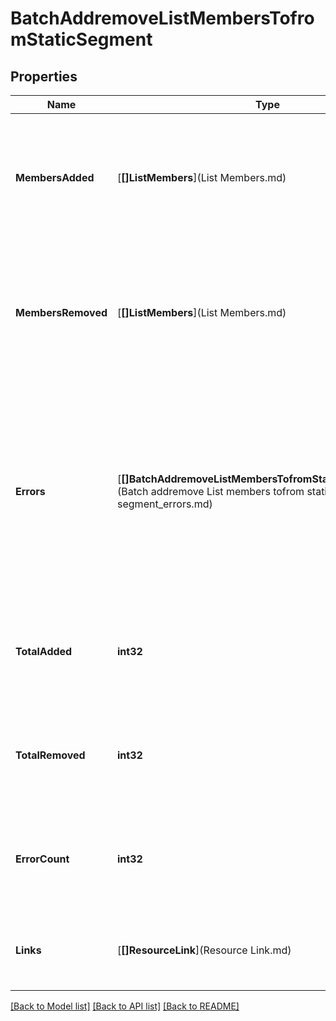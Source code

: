 # BatchAddremoveListMembersTofromStaticSegment

## Properties
Name | Type | Description | Notes
------------ | ------------- | ------------- | -------------
**MembersAdded** | [**[]ListMembers**](List Members.md) | An array of objects, each representing a new member that was added to the static segment. | [optional] [default to null]
**MembersRemoved** | [**[]ListMembers**](List Members.md) | An array of objects, each representing an existing list member that got deleted from the static segment. | [optional] [default to null]
**Errors** | [**[]BatchAddremoveListMembersTofromStaticSegmentErrors**](Batch addremove List members tofrom static segment_errors.md) | An array of objects, each representing an array of email addresses that could not be added to the segment or removed and an error message providing more details. | [optional] [default to null]
**TotalAdded** | **int32** | The total number of items matching the query, irrespective of pagination. | [optional] [default to null]
**TotalRemoved** | **int32** | The total number of items matching the query, irrespective of pagination. | [optional] [default to null]
**ErrorCount** | **int32** | The total number of items matching the query, irrespective of pagination. | [optional] [default to null]
**Links** | [**[]ResourceLink**](Resource Link.md) | A list of link types and descriptions for the API schema documents. | [optional] [default to null]

[[Back to Model list]](../README.md#documentation-for-models) [[Back to API list]](../README.md#documentation-for-api-endpoints) [[Back to README]](../README.md)


